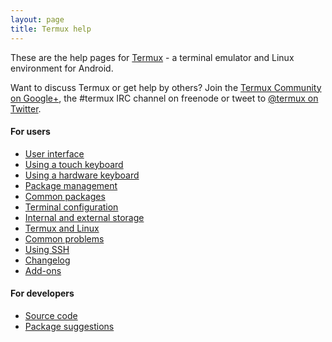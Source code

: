 ```yaml
---
layout: page
title: Termux help
---
```


These are the help pages for [Termux](https://termux.com) - a terminal emulator and Linux environment for Android.

Want to discuss Termux or get help by others? Join the [Termux Community on Google+](https://plus.google.com/communities/101692629528551299417), the #termux IRC channel on freenode or tweet to [@termux on Twitter](https://twitter.com/termux).

#### For users
- [User interface](user-interface.html)
- [Using a touch keyboard](touch-keyboard.html)
- [Using a hardware keyboard](hardware-keyboard.html)
- [Package management](package-management.html)
- [Common packages](common-packages.html)
- [Terminal configuration](configuration.html)
- [Internal and external storage](storage.html)
- [Termux and Linux](linux.html)
- [Common problems](common-problems.html)
- [Using SSH](ssh.html)
- [Changelog](changelog.html)
- [Add-ons](add-ons.html)

#### For developers
- [Source code](source-code.html)
- [Package suggestions](package-suggestions.html)
